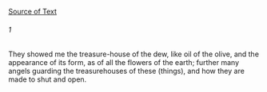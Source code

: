 [Source of Text](https://github.com/scrollmapper/bible_databases_deuterocanonical)

###### 1
They showed me the treasure-house of the dew, like oil of the olive, and the appearance of its form, as of all the flowers of the earth; further many angels guarding the treasurehouses of these (things), and how they are made to shut and open.